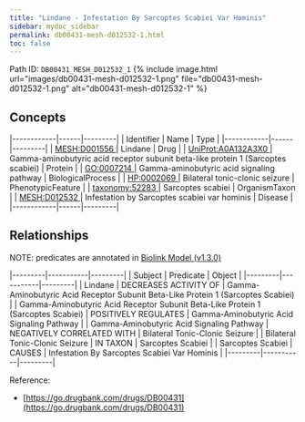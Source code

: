 ```yaml
---
title: "Lindane - Infestation By Sarcoptes Scabiei Var Hominis"
sidebar: mydoc_sidebar
permalink: db00431-mesh-d012532-1.html
toc: false 
---
```



Path ID: `DB00431_MESH_D012532_1`
{% include image.html url="images/db00431-mesh-d012532-1.png" file="db00431-mesh-d012532-1.png" alt="db00431-mesh-d012532-1" %}

## Concepts

|------------|------|---------|
| Identifier | Name | Type    |
|------------|------|---------|
| <a href="https://identifiers.org/MESH:D001556">MESH:D001556 </a> | Lindane | Drug |
| <a href="https://identifiers.org/UniProt:A0A132A3X0">UniProt:A0A132A3X0 </a> | Gamma-aminobutyric acid receptor subunit beta-like protein 1 (Sarcoptes scabiei) | Protein |
| <a href="https://identifiers.org/GO:0007214">GO:0007214 </a> | Gamma-aminobutyric acid signaling pathway | BiologicalProcess |
| <a href="https://identifiers.org/HP:0002069">HP:0002069 </a> | Bilateral tonic-clonic seizure | PhenotypicFeature |
| <a href="https://identifiers.org/taxonomy:52283">taxonomy:52283 </a> | Sarcoptes scabiei | OrganismTaxon |
| <a href="https://identifiers.org/MESH:D012532">MESH:D012532 </a> | Infestation by Sarcoptes scabiei var hominis | Disease |
|------------|------|---------|

## Relationships


NOTE: predicates are annotated in <a href="https://github.com/biolink/biolink-model/releases/tag/v1.3.0">Biolink Model (v1.3.0)</a>

|---------|-----------|---------|
| Subject | Predicate | Object  |
|---------|-----------|---------|
| Lindane | DECREASES ACTIVITY OF | Gamma-Aminobutyric Acid Receptor Subunit Beta-Like Protein 1 (Sarcoptes Scabiei) |
| Gamma-Aminobutyric Acid Receptor Subunit Beta-Like Protein 1 (Sarcoptes Scabiei) | POSITIVELY REGULATES | Gamma-Aminobutyric Acid Signaling Pathway |
| Gamma-Aminobutyric Acid Signaling Pathway | NEGATIVELY CORRELATED WITH | Bilateral Tonic-Clonic Seizure |
| Bilateral Tonic-Clonic Seizure | IN TAXON | Sarcoptes Scabiei |
| Sarcoptes Scabiei | CAUSES | Infestation By Sarcoptes Scabiei Var Hominis |
|---------|-----------|---------|

Reference: 
  - [https://go.drugbank.com/drugs/DB00431](https://go.drugbank.com/drugs/DB00431)
